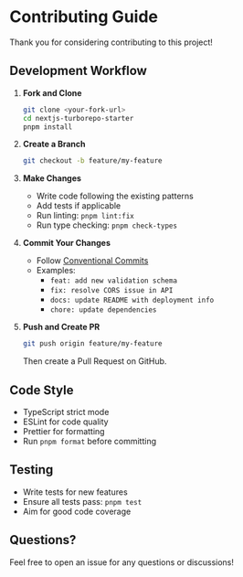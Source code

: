 # Contributing Guide

Thank you for considering contributing to this project!

## Development Workflow

1. **Fork and Clone**

   ```bash
   git clone <your-fork-url>
   cd nextjs-turborepo-starter
   pnpm install
   ```

2. **Create a Branch**

   ```bash
   git checkout -b feature/my-feature
   ```

3. **Make Changes**
   - Write code following the existing patterns
   - Add tests if applicable
   - Run linting: `pnpm lint:fix`
   - Run type checking: `pnpm check-types`

4. **Commit Your Changes**
   - Follow [Conventional Commits](https://www.conventionalcommits.org/)
   - Examples:
     - `feat: add new validation schema`
     - `fix: resolve CORS issue in API`
     - `docs: update README with deployment info`
     - `chore: update dependencies`

5. **Push and Create PR**
   ```bash
   git push origin feature/my-feature
   ```
   Then create a Pull Request on GitHub.

## Code Style

- TypeScript strict mode
- ESLint for code quality
- Prettier for formatting
- Run `pnpm format` before committing

## Testing

- Write tests for new features
- Ensure all tests pass: `pnpm test`
- Aim for good code coverage

## Questions?

Feel free to open an issue for any questions or discussions!
